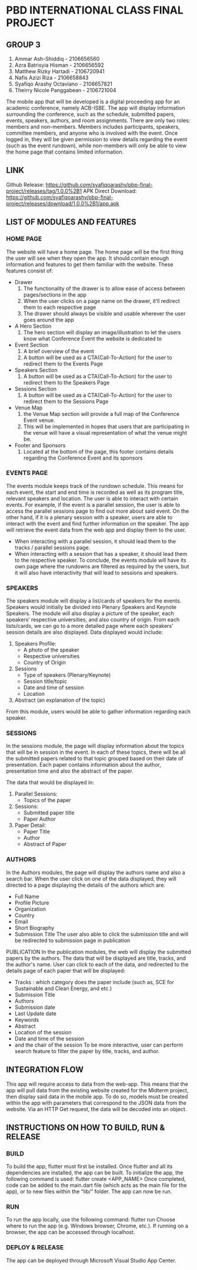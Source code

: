 # PBD INTERNATIONAL CLASS FINAL PROJECT
## GROUP 3
1. Ammar Ash-Shiddiq - 2106656560
2. Azra Batrisyia Hisman - 2106656592
3. Matthew Rizky Hartadi - 2106720941
4. Nafis Azizi Riza - 2106658843
5. Syafiqo Arashy Octaviano - 2106657821
6. Theirry Nicole Panggabean - 2106721004

The mobile app that will be developed is a digital proceeding app for an academic conference, namely ACB-ISBE. The app will display information surrounding the conference, such as the schedule, submitted papers, events, speakers, authors, and room assignments. There are only two roles: members and non-members. Members includes participants, speakers, committee members, and anyone who is involved with the event. Once logged in, they will be given permission to view details regarding the event (such as the event rundown), while non-members will only be able to view the home page that contains limited information.

## LINK
Github Release: https://github.com/syafiqoarashy/pbp-final-project/releases/tag/1.0.0%2B1
APK Direct Download: https://github.com/syafiqoarashy/pbp-final-project/releases/download/1.0.0%2B1/app.apk

## LIST OF MODULES AND FEATURES
### HOME PAGE
The website will have a home page. The home page will be the first thing the user will see when they open the app. It should contain enough information and features to get them familiar with the website.
These features consist of:
- Drawer
    1. The functionality of the drawer is to allow ease of access between pages/sections in the app
    2. When the user clicks on a page name on the drawer, it’ll redirect them to each respective page
    3. The drawer should always be visible and usable wherever the user goes around the app
- A Hero Section
    1. The hero section will display an image/illustration to let the users know what Conference Event the website is dedicated to
- Event Section
    1. A brief overview of the event
    2. A button will be used as a CTA(Call-To-Action) for the user to redirect them to the Events Page
- Speakers Section
    1. A button will be used as a CTA(Call-To-Action) for the user to redirect them to the Speakers Page
- Sessions Section
    1. A button will be used as a CTA(Call-To-Action) for the user to redirect them to the Sessions Page
- Venue Map
    1. the Venue Map section will provide a full map of the Conference Event venue.
    1. This will be implemented in hopes that users that are participating in the venue will have a visual representation of what the venue might be.
- Footer and Sponsors
    1. Located at the bottom of the page, this footer contains details regarding the Conference Event and its sponsors


### EVENTS PAGE
The events module keeps track of the rundown schedule. This means for each event, the start and end time is recorded as well as its program title, relevant speakers and location. The user is able to interact with certain events. For example, if the event is a parallel session, the user is able to access the parallel sessions page to find out more about said event. On the other hand, if it is a plenary session with a speaker, users are able to interact with the event and find further information on the speaker. The app will retrieve the event data from the web app and display them to the user.
- When interacting with a parallel session, it should lead them to the tracks / parallel sessions page.
- When interacting with a session that has a speaker, it should lead them to the respective speaker.
To conclude, the events module will have its own page where the rundowns are filtered as required by the users, but it will also have interactivity that will lead to sessions and speakers.


### SPEAKERS
The speakers module will display a list/cards of speakers for the events. Speakers would initially be divided into Plenary Speakers and Keynote Speakers. The module will also display a picture of the speaker, each speakers’ respective universities, and also country of origin. From each lists/cards, we can go to a more detailed page where each speakers’ session details are also displayed. Data displayed would include:

1. Speakers Profile:
    - A photo of the speaker
    - Respective universities
    - Country of Origin
2. Sessions
    - Type of speakers (Plenary/Keynote)
    - Session title/topic
    - Date and time of session
    - Location
3. Abstract (an explanation of the topic)

From this module, users would be able to gather information regarding each speaker.


### SESSIONS
In the sessions module, the page will display information about the topics that will be in session in the event. In each of these topics, there will be all the submitted papers related to that topic grouped based on their date of presentation. Each paper contains information about the author, presentation time and also the abstract of the paper.

The data that would be displayed in:
1. Parallel Sessions:
    - Topics of the paper
2. Sessions:
    - Submitted paper title
    - Paper Author
3. Paper Detail:
    - Paper Title
    - Author
    - Abstract of Paper


### AUTHORS
In the Authors modules, the page will display the authors name and also a search bar. When the user click on one of the data displayed, they will directed to a page displaying the details of the authors which are:
- Full Name
- Profile Picture
- Organization
- Country
- Email
- Short Biography
- Submission Title
The user also able to click the submission title and will be redirected to submission page in publication

PUBLICATION
In the publication modules, the web will display the submitted papers by the authors. The data that will be displayed are title, tracks, and the author's name. User can click to each of the data, and redirected to the details page of each paper that will be displayed:
- Tracks : which category does the paper include (such as, SCE for Sustainable and Clean Energy, and etc.)
- Submission Title
- Authors
- Submission date
- Last Update date
- Keywords
- Abstract
- Location of the session
- Date and time of the session
- and the chair of the session
To be more interactive, user can perform search feature to filter the paper by title, tracks, and author.


## INTEGRATION FLOW
This app will require access to data from the web-app. This means that the app will pull data from the existing website created for the Midterm project, then display said data in the mobile app. To do so, models must be created within the app with parameters that correspond to the JSON data from the website. Via an HTTP Get request, the data will be decoded into an object.


## INSTRUCTIONS ON HOW TO BUILD, RUN & RELEASE
### BUILD
To build the app, flutter must first be installed. Once flutter and all its dependencies are installed, the app can be built.
To initialize the app, the following command is used:
flutter create <APP_NAME>
Once completed, code can be added to the main.dart file (which acts as the main file for the app), or to new files within the “lib/” folder. The app can now be run.

### RUN
To run the app locally, use the following command:
flutter run
Choose where to run the app (e.g. Windows browser, Chrome, etc.). If running on a browser, the app can be accessed through localhost.

### DEPLOY & RELEASE
The app can be deployed through Microsoft Visual Studio App Center. 



